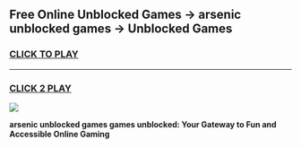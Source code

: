 
## Free Online Unblocked Games → arsenic unblocked games → Unblocked Games
<h3>
<a href="https://premium.freeplayer.one?title=arsenic_unblocked_games&ref=21F">CLICK TO PLAY</a></h3>
<hr>

<h3>
<a href="https://premium.freeplayer.one?title=arsenic_unblocked_games&ref=21F">CLICK 2 PLAY</a>
  
</h3>

<a href="https://premium.freeplayer.one?title=arsenic_unblocked_games&ref=21F/"><img src="https://clearcache.store/games.png"></a>


**arsenic unblocked games games unblocked: Your Gateway to Fun and Accessible Online Gaming**
